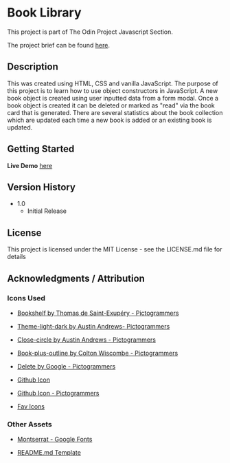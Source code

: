 # Book Library

This project is part of The Odin Project Javascript Section.<br/>

The project brief can be found <a href="https://www.theodinproject.com/lessons/node-path-javascript-library">here</a>.

## Description

This was created using HTML, CSS and vanilla JavaScript. The purpose of this project is to learn how to use object constructors in JavaScript. A new book object is created using user inputted data from a form modal. Once a book object is created it can be deleted or marked as "read" via the book card that is generated. There are several statistics about the book collection which are updated each time a new book is added or an existing book is updated.

## Getting Started

**Live Demo** <a href="https://probableactions.github.io/library/"> here</a>

## Version History

<!-- - 0.2
  - Various bug fixes and optimizations
  - See [commit change]() or See [release history]() -->

- 1.0
  - Initial Release

## License

This project is licensed under the MIT License - see the LICENSE.md file for details

## Acknowledgments / Attribution

### Icons Used

- <a href="https://pictogrammers.com/library/mdi/icon/bookshelf/">Bookshelf by Thomas de Saint-Exupéry - Pictogrammers</a>

- <a href="https://pictogrammers.com/library/mdi/icon/theme-light-dark/">Theme-light-dark by Austin Andrews- Pictogrammers</a>

- <a href="https://pictogrammers.com/library/mdi/icon/close-circle/">Close-circle by Austin Andrews - Pictogrammers</a>

- <a href="https://pictogrammers.com/library/mdi/icon/book-plus-outline/">Book-plus-outline by Colton Wiscombe - Pictogrammers</a>

- <a href="https://pictogrammers.com/library/mdi/icon/delete/">Delete by Google - Pictogrammers</a>

- <a href="https://github.com/logos">Github Icon</a>

- <a href="https://pictogrammers.com/library/mdi/icon/github/">Github Icon - Pictogrammers</a>

- <a href="https://favicon.io/">Fav Icons </a>

### Other Assets

- <a href="https://fonts.google.com/specimen/Montserrat">Montserrat - Google Fonts</a>

- <a href="https://gist.github.com/DomPizzie/7a5ff55ffa9081f2de27c315f5018afc">README.md Template</a>
